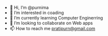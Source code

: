 - 👋 Hi, I’m @purnima
- 👀 I’m interested in coading
- 🌱 I’m currently learning Computer Enginerring
- 💞️ I’m looking to collaborate on Web apps 
- 📫 How to reach me pratipurn@gmail.com

<!---
purnima176108/purnima176108 is a ✨ special ✨ repository because its `README.md` (this file) appears on your GitHub profile.
You can click the Preview link to take a look at your changes.
--->
